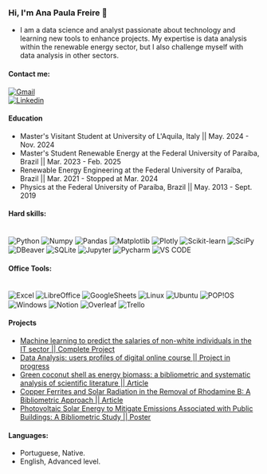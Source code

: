 ### Hi, I'm Ana Paula Freire  👋

- I am a data science and analyst passionate about technology and learning new tools to enhance projects. My expertise is data analysis within the renewable energy sector, but I also challenge myself with data analysis in other sectors.

#### Contact me: 

[![Gmail](https://img.shields.io/badge/Gmail-D14836?style=for-the-badge&logo=gmail&logoColor=white)](paulaanafreire@gmail.com) <br/>
[![Linkedin](https://img.shields.io/badge/LinkedIn-0077B5?style=for-the-badge&logo=linkedin&logoColor=white)](https://www.linkedin.com/in/ana-paula-freire-de-ara%C3%BAjo-9434b7319/)

#### Education 
- Master's Visitant Student at University of L'Aquila, Italy || May. 2024 - Nov. 2024
- Master's Student Renewable Energy at the Federal University of Paraíba, Brazil || Mar. 2023 - Feb. 2025
- Renewable Energy Engineering at the Federal University of Paraíba, Brazil || Mar. 2021 - Stopped at Mar. 2024
- Physics at the Federal University of Paraíba, Brazil || May. 2013 - Sept. 2019

#### Hard skills: 
<div style="display: inline_block"><br/>
  <img align="center" alt="Python" src="https://img.shields.io/badge/Python-3776AB?style=for-the-badge&logo=python&logoColor=white" />
  <img align="center" alt="Numpy" src="https://img.shields.io/badge/numpy-%23013243.svg?style=for-the-badge&logo=numpy&logoColor=white" />
  <img align="center" alt="Pandas" src="https://img.shields.io/badge/pandas-%23150458.svg?style=for-the-badge&logo=pandas&logoColor=white" />
  <img align="center" alt="Matplotlib" src="https://img.shields.io/badge/Matplotlib-%23ffffff.svg?style=for-the-badge&logo=Matplotlib&logoColor=black" />
  <img align="center" alt="Plotly" src="https://img.shields.io/badge/Plotly-%233F4F75.svg?style=for-the-badge&logo=plotly&logoColor=white" />
  <img align="center" alt="Scikit-learn" src="https://img.shields.io/badge/scikit--learn-%23F7931E.svg?style=for-the-badge&logo=scikit-learn&logoColor=white" />
  <img align="center" alt="SciPy" src="https://img.shields.io/badge/SciPy-%230C55A5.svg?style=for-the-badge&logo=scipy&logoColor=%white" />
  <img align="center" alt="DBeaver" src="https://img.shields.io/badge/dbeaver-382923?style=for-the-badge&logo=dbeaver&logoColor=white" />
  <img align="center" alt="SQLite" src="https://img.shields.io/badge/Sqlite-003B57?style=for-the-badge&logo=sqlite&logoColor=white" />
  <img align="center" alt="Jupyter" src="https://img.shields.io/badge/jupyter-%23FA0F00.svg?style=for-the-badge&logo=jupyter&logoColor=white" />
  <img align="center" alt="Pycharm" src="https://img.shields.io/badge/PyCharm-000000.svg?&style=for-the-badge&logo=PyCharm&logoColor=white" />
  <img align="center" alt="VS CODE" src="https://img.shields.io/badge/Visual%20Studio%20Code-0078d7.svg?style=for-the-badge&logo=visual-studio-code&logoColor=white" />
 
</div>

#### Office Tools:
<div style="display: inline_block"><br/>
  <img align="center" alt="Excel" src="https://img.shields.io/badge/Microsoft_Excel-217346?style=for-the-badge&logo=microsoft-excel&logoColor=white" />
  <img align="center" alt="LibreOffice" src="https://img.shields.io/badge/LibreOffice-18A303?style=for-the-badge&logo=LibreOffice&logoColor=white" />
  <img align="center" alt="GoogleSheets" src="https://img.shields.io/badge/Google%20Sheets-34A853?style=for-the-badge&logo=google-sheets&logoColor=white" />
   <img align="center" alt="Linux" src="https://img.shields.io/badge/Linux-FCC624?style=for-the-badge&logo=linux&logoColor=black" />
  <img align="center" alt="Ubuntu" src="https://img.shields.io/badge/Ubuntu-E95420?style=for-the-badge&logo=ubuntu&logoColor=white" />
  <img align="center" alt="POP!OS" src="https://img.shields.io/badge/Pop!_OS-48B9C7?style=for-the-badge&logo=Pop!_OS&logoColor=white" />
  <img align="center" alt="Windows" src="https://img.shields.io/badge/Windows-0078D6?style=for-the-badge&logo=windows&logoColor=white" />
  <img align="center" alt="Notion" src="https://img.shields.io/badge/Notion-000000?style=for-the-badge&logo=notion&logoColor=white" />
  <img align="center" alt="Overleaf" src="https://img.shields.io/badge/Overleaf-47A141?style=for-the-badge&logo=Overleaf&logoColor=white" />
  <img align="center" alt="Trello" src="https://img.shields.io/badge/Trello-0052CC?style=for-the-badge&logo=trello&logoColor=white" />
</div>

#### Projects 

- [Machine learning to predict the salaries of non-white individuals in the IT sector || Complete Project](https://github.com/apfreirea/Machine-Learning-To-Predict-Salary)<br/>
- [Data Analysis: users profiles of digital online course || Project in progress](https://github.com/apfreirea/Project-/blob/main/data_analysis_users_programaria.ipynb)<br/>
- [Green coconut shell as energy biomass: a bibliometric and systematic analysis of scientific literature || Article](http://dx.doi.org/10.15406/ijh.2024.08.00381)<br/>
- [Copper Ferrites and Solar Radiation in the Removal of Rhodamine B: A Bibliometric Approach || Article](https://www.researchgate.net/publication/378766321_Copper_Ferrites_and_Solar_Radiation_in_the_Removal_of_Rhodamine_B_A_Bibliometric_Approach)<br/>
- [Photovoltaic Solar Energy to Mitigate Emissions Associated with Public Buildings: A Bibliometric Study || Poster](https://www.researchgate.net/publication/378766098_Photovoltaic_Solar_Energy_to_Mitigate_Emissions_Associated_with_Public_Buildings_A_Bibliometric_Study?channel=doi&linkId=65e87d65adf2362b637ced7b&showFulltext=true)<br/>

#### Languages: 
 -  Portuguese, Native.
 -  English, Advanced level. 

